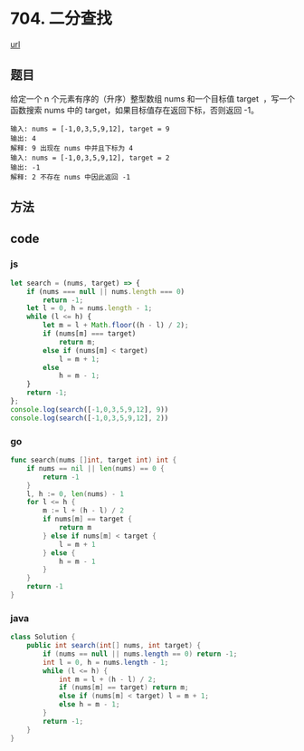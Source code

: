 # 704. 二分查找


[url](https://leetcode-cn.com/problems/binary-search/)


## 题目
给定一个 n 个元素有序的（升序）整型数组 nums 和一个目标值 target  ，写一个函数搜索 nums 中的 target，如果目标值存在返回下标，否则返回 -1。

```
输入: nums = [-1,0,3,5,9,12], target = 9
输出: 4
解释: 9 出现在 nums 中并且下标为 4
输入: nums = [-1,0,3,5,9,12], target = 2
输出: -1
解释: 2 不存在 nums 中因此返回 -1
```


## 方法


## code

### js

```js
let search = (nums, target) => {
    if (nums === null || nums.length === 0)
        return -1;
    let l = 0, h = nums.length - 1;
    while (l <= h) {
        let m = l + Math.floor((h - l) / 2);
        if (nums[m] === target)
            return m;
        else if (nums[m] < target)
            l = m + 1;
        else
            h = m - 1;
    }
    return -1;
};
console.log(search([-1,0,3,5,9,12], 9))
console.log(search([-1,0,3,5,9,12], 2))
```

### go

```go
func search(nums []int, target int) int {
	if nums == nil || len(nums) == 0 {
		return -1
	}
	l, h := 0, len(nums) - 1
	for l <= h {
		m := l + (h - l) / 2
		if nums[m] == target {
			return m
		} else if nums[m] < target {
			l = m + 1
		} else {
			h = m - 1
		}
	}
	return -1
}
```

### java

```java
class Solution {
    public int search(int[] nums, int target) {
        if (nums == null || nums.length == 0) return -1;
        int l = 0, h = nums.length - 1;
        while (l <= h) {
            int m = l + (h - l) / 2;
            if (nums[m] == target) return m;
            else if (nums[m] < target) l = m + 1;
            else h = m - 1;
        }
        return -1;
    }
}
```

